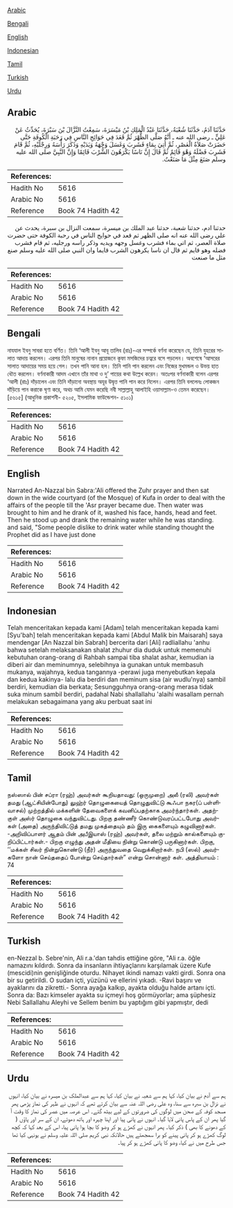 [Arabic](#arabic)

[Bengali](#bengali)

[English](#english)

[Indonesian](#indonesian)

[Tamil](#tamil)

[Turkish](#turkish)

[Urdu](#urdu)

## Arabic


<div dir="rtl" lang="ar" style={{fontSize:'larger',backgroundColor:'#f8f9fa',padding:20}}>
حَدَّثَنَا آدَمُ، حَدَّثَنَا شُعْبَةُ، حَدَّثَنَا عَبْدُ الْمَلِكِ بْنُ مَيْسَرَةَ، سَمِعْتُ النَّزَّالَ بْنَ سَبْرَةَ، يُحَدِّثُ عَنْ عَلِيٍّ ـ رضى الله عنه ـ أَنَّهُ صَلَّى الظُّهْرَ ثُمَّ قَعَدَ فِي حَوَائِجِ النَّاسِ فِي رَحَبَةِ الْكُوفَةِ حَتَّى حَضَرَتْ صَلاَةُ الْعَصْرِ، ثُمَّ أُتِيَ بِمَاءٍ فَشَرِبَ وَغَسَلَ وَجْهَهُ وَيَدَيْهِ وَذَكَرَ رَأْسَهُ وَرِجْلَيْهِ، ثُمَّ قَامَ فَشَرِبَ فَضْلَهُ وَهْوَ قَائِمٌ ثُمَّ قَالَ إِنَّ نَاسًا يَكْرَهُونَ الشُّرْبَ قَائِمًا وَإِنَّ النَّبِيَّ صلى الله عليه وسلم صَنَعَ مِثْلَ مَا صَنَعْتُ‏.‏
</div>
<div style={{backgroundColor:'#f8f9fa',padding:20, marginBottom: 10}}><table> <thead> <tr> <th>References:</th> <th></th> </tr> </thead> <tbody><tr><td>Hadith No</td><td>5616</td></tr><tr><td>Arabic No</td><td>5616</td></tr><tr><td>Reference</td><td>Book 74 Hadith 42</td></tr></tbody></table></div>


<div dir="rtl" lang="ar" style={{fontSize:'larger',backgroundColor:'#f8f9fa',padding:20}}>
حدثنا ادم، حدثنا شعبة، حدثنا عبد الملك بن ميسرة، سمعت النزال بن سبرة، يحدث عن علي رضى الله عنه انه صلى الظهر ثم قعد في حوايج الناس في رحبة الكوفة حتى حضرت صلاة العصر، ثم اتي بماء فشرب وغسل وجهه ويديه وذكر راسه ورجليه، ثم قام فشرب فضله وهو قايم ثم قال ان ناسا يكرهون الشرب قايما وان النبي صلى الله عليه وسلم صنع مثل ما صنعت
</div>
<div style={{backgroundColor:'#f8f9fa',padding:20, marginBottom: 10}}><table> <thead> <tr> <th>References:</th> <th></th> </tr> </thead> <tbody><tr><td>Hadith No</td><td>5616</td></tr><tr><td>Arabic No</td><td>5616</td></tr><tr><td>Reference</td><td>Book 74 Hadith 42</td></tr></tbody></table></div>

## Bengali


<div dir="ltr" lang="bn" style={{fontSize:'larger',backgroundColor:'#f8f9fa',padding:20}}>
নাযযাল ইবনু সাবরা হতে বর্ণিত। তিনি ‘আলী ইবনু আবূ তালিব (রাঃ)-এর সম্পর্কে বর্ণনা করেছেন যে, তিনি যুহরের সালাত আদায় করলেন। এরপর তিনি মানুষের নানান প্রয়োজনে কূফা মসজিদের চত্বরে বসে পড়লেন। অবশেষে ‘আসরের সালাত আদায়ের সময় হয়ে গেল। তখন পানি আনা হল। তিনি পানি পান করলেন এবং নিজের মুখমন্ডল ও উভয় হাত ধৌত করলেন। বর্ণনাকারী আদম এখানে তাঁর মাথা ও দু’ পায়ের কথা উল্লেখ করেন। অতঃপর বর্ণনাকারী বলেন এরপর ‘আলী (রাঃ) দাঁড়ালেন এবং তিনি দাঁড়ানো অবস্থায় অযূর উদ্বৃত্ত পানি পান করে নিলেন। এরপর তিনি বললেনঃ লোকজন দাঁড়িয়ে পান করাকে ঘৃণা করে, অথচ আমি যেমন করেছি নবী সাল্লাল্লাহু আলাইহি ওয়াসাল্লাম-ও তেমন করেছেন। [৫৬১৫] (আধুনিক প্রকাশনী- ৫২০৫, ইসলামিক ফাউন্ডেশন- ৫১০১)
</div>
<div style={{backgroundColor:'#f8f9fa',padding:20, marginBottom: 10}}><table> <thead> <tr> <th>References:</th> <th></th> </tr> </thead> <tbody><tr><td>Hadith No</td><td>5616</td></tr><tr><td>Arabic No</td><td>5616</td></tr><tr><td>Reference</td><td>Book 74 Hadith 42</td></tr></tbody></table></div>

## English


<div dir="ltr" lang="en" style={{fontSize:'larger',backgroundColor:'#f8f9fa',padding:20}}>
Narrated An-Nazzal bin Sabra:'Ali offered the Zuhr prayer and then sat down in the wide courtyard (of the Mosque) of Kufa in order to deal with the affairs of the people till the 'Asr prayer became due. Then water was brought to him and he drank of it, washed his face, hands, head and feet. Then he stood up and drank the remaining water while he was standing. and said, "Some people dislike to drink water while standing thought the Prophet did as I have just done
</div>
<div style={{backgroundColor:'#f8f9fa',padding:20, marginBottom: 10}}><table> <thead> <tr> <th>References:</th> <th></th> </tr> </thead> <tbody><tr><td>Hadith No</td><td>5616</td></tr><tr><td>Arabic No</td><td>5616</td></tr><tr><td>Reference</td><td>Book 74 Hadith 42</td></tr></tbody></table></div>

## Indonesian


<div dir="ltr" lang="id" style={{fontSize:'larger',backgroundColor:'#f8f9fa',padding:20}}>
Telah menceritakan kepada kami [Adam] telah menceritakan kepada kami [Syu'bah] telah menceritakan kepada kami [Abdul Malik bin Maisarah] saya mendengar [An Nazzal bin Sabrah] bercerita dari [Ali] radliallahu 'anhu bahwa setelah melaksanakan shalat zhuhur dia duduk untuk memenuhi kebutuhan orang-orang di Rahbah sampai tiba shalat ashar, kemudian ia diberi air dan meminumnya, selebihnya ia gunakan untuk membasuh mukanya, wajahnya, kedua tangannya -perawi juga menyebutkan kepala dan kedua kakinya- lalu dia berdiri dan meminum sisa (air wudlu'nya) sambil berdiri, kemudian dia berkata; Sesungguhnya orang-orang merasa tidak suka minum sambil berdiri, padahal Nabi shallallahu 'alaihi wasallam pernah melakukan sebagaimana yang aku perbuat saat ini
</div>
<div style={{backgroundColor:'#f8f9fa',padding:20, marginBottom: 10}}><table> <thead> <tr> <th>References:</th> <th></th> </tr> </thead> <tbody><tr><td>Hadith No</td><td>5616</td></tr><tr><td>Arabic No</td><td>5616</td></tr><tr><td>Reference</td><td>Book 74 Hadith 42</td></tr></tbody></table></div>

## Tamil


<div dir="ltr" lang="ta" style={{fontSize:'larger',backgroundColor:'#f8f9fa',padding:20}}>
நஸ்ஸால் பின் சப்ரா (ரஹ்) அவர்கள் கூறியதாவது: (ஒருமுறை) அலீ (ரலி) அவர்கள் தமது (ஆட்சியின்போது) லுஹ்ர் தொழுகையைத் தொழுதுவிட்டு கூஃபா நகர(ப் பள்ளிவாசல்) முற்றத்தில் மக்களின் தேவைகளைக் கவனிப்பதற்காக அமர்ந்தார்கள். அதற்குள் அஸ்ர் தொழுகை வந்துவிட்டது. பிறகு தண்ணீர் கொண்டுவரப்பட்டபோது அவர்கள் (அதை) அருந்திவிட்டுத் தமது முகத்தையும் தம் இரு கைகளையும் கழுவினார்கள். -அறிவிப்பாளர் ஆதம் பின் அபீஇயாஸ் (ரஹ்) அவர்கள், தலை மற்றும் கால்களையும் குறிப்பிட்டார்கள்.- பிறகு எழுந்து அதன் மீதியை நின்று கொண்டு பருகினார்கள். பிறகு, ‘‘மக்கள் சிலர் நின்றுகொண்டு (நீர்) அருந்துவதை வெறுக்கிறார்கள். நபி (ஸல்) அவர்களோ நான் செய்ததைப் போன்று செய்தார்கள்” என்று சொன்னார் கள். அத்தியாயம் : 74
</div>
<div style={{backgroundColor:'#f8f9fa',padding:20, marginBottom: 10}}><table> <thead> <tr> <th>References:</th> <th></th> </tr> </thead> <tbody><tr><td>Hadith No</td><td>5616</td></tr><tr><td>Arabic No</td><td>5616</td></tr><tr><td>Reference</td><td>Book 74 Hadith 42</td></tr></tbody></table></div>

## Turkish


<div dir="ltr" lang="tr" style={{fontSize:'larger',backgroundColor:'#f8f9fa',padding:20}}>
en-Nezzal b. Sebre'nin, Ali r.a.'dan tahdis ettiğine göre, "Ali r.a. öğle namazını kıldırdı. Sonra da insanların ihtiyaçlarını karşılamak üzere Kufe (mescidi)nin genişliğinde oturdu. Nihayet ikindi namazı vakti girdi. Sonra ona bir su getirildi. O sudan içti, yüzünü ve ellerini yıkadı. -Ravi başını ve ayaklarını da zikretti.- Sonra ayağa kalkıp, ayakta olduğu halde artanı içti. Sonra da: Bazı kimseler ayakta su içmeyi hoş görmüyorlar; ama şüphesiz Nebi Sallallahu Aleyhi ve Sellem benim bu yaptığım gibi yapmıştır, dedi
</div>
<div style={{backgroundColor:'#f8f9fa',padding:20, marginBottom: 10}}><table> <thead> <tr> <th>References:</th> <th></th> </tr> </thead> <tbody><tr><td>Hadith No</td><td>5616</td></tr><tr><td>Arabic No</td><td>5616</td></tr><tr><td>Reference</td><td>Book 74 Hadith 42</td></tr></tbody></table></div>

## Urdu


<div dir="rtl" lang="ur" style={{fontSize:'larger',backgroundColor:'#f8f9fa',padding:20}}>
ہم سے آدم نے بیان کیا، کہا ہم سے شعبہ نے بیان کیا، کہا ہم سے عبدالملک بن میسرہ نے بیان کیا، انہوں نے نزال بن سبرہ سے سنا، وہ علی رضی اللہ عنہ سے بیان کرتے تھے کہ انہوں نے ظہر کی نماز پڑھی پھر مسجد کوفہ کے صحن میں لوگوں کی ضرورتوں کے لیے بیٹھ گئے۔ اس عرصہ میں عصر کی نماز کا وقت آ گیا پھر ان کے پاس پانی لایا گیا۔ انہوں نے پانی پیا اور اپنا چہرہ اور ہاتھ دھوئے، ان کے سر اور پاؤں ( کے دھونے کا بھی ) ذکر کیا۔ پھر انہوں نے کھڑے ہو کر وضو کا بچا ہوا پانی پیا، اس کے بعد کہا کہ کچھ لوگ کھڑے ہو کر پانی پینے کو برا سمجھتے ہیں حالانکہ نبی کریم صلی اللہ علیہ وسلم نے یونہی کیا تھا جس طرح میں نے کیا، وضو کا پانی کھڑے ہو کر پیا۔
</div>
<div style={{backgroundColor:'#f8f9fa',padding:20, marginBottom: 10}}><table> <thead> <tr> <th>References:</th> <th></th> </tr> </thead> <tbody><tr><td>Hadith No</td><td>5616</td></tr><tr><td>Arabic No</td><td>5616</td></tr><tr><td>Reference</td><td>Book 74 Hadith 42</td></tr></tbody></table></div>